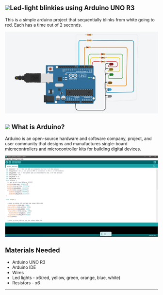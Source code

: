 ## <img src="https://brandslogos.com/wp-content/uploads/images/large/arduino-logo-1.png" width=50px>Led-light blinkies using Arduino UNO R3
<p>
  This is a simple arduino project that sequentially blinks from white going to red. Each has a time out of 2 seconds.
  </p>
  
<img src="aduino-blinkies.png">

## <img src="https://brandslogos.com/wp-content/uploads/images/large/arduino-logo-1.png" width=50px> What is Arduino?

<p>Arduino is an open-source hardware and software company, project, and user community that designs and manufactures single-board microcontrollers and microcontroller kits for building digital devices.</p>
<img src="Arduino_IDE.png">

## Materials Needed 
* Arduino UNO R3
* Arduino IDE
* Wires
* Led lights - x6(red, yellow, green, orange, blue, white)
* Resistors - x6

<hr/>

